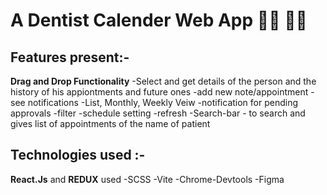 # __A Dentist Calender Web App__ :health_worker: :woman_health_worker:

## __Features present__:-
 **Drag and Drop Functionality**
 -Select and get details of the person and the history of his appiontments and future ones
 -add new note/appointment
 -see notifications
 -List, Monthly, Weekly Veiw
 -notification for pending approvals
 -filter
 -schedule setting
 -refresh 
 -Search-bar - to search and gives list of appointments of the name of patient
    



## __Technologies used__ :-
 __React.Js__ and __REDUX__ used
 -SCSS
 -Vite
 -Chrome-Devtools
 -Figma
    